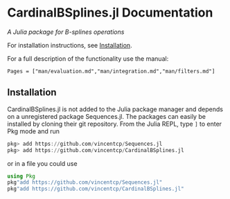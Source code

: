 
# CardinalBSplines.jl Documentation

*A Julia package for B-splines operations*

For installation instructions, see [Installation](@ref).

For a  full description of the functionality use the manual:
```@contents
Pages = ["man/evaluation.md","man/integration.md","man/filters.md"]
```

## Installation

CardinalBSplines.jl is not added to the Julia package manager and depends on a unregistered package Sequences.jl.
The packages can easily be installed by cloning their git repository. From the Julia REPL, type `]` to enter Pkg mode and run

```julia
pkg> add https://github.com/vincentcp/Sequences.jl
pkg> add https://github.com/vincentcp/CardinalBSplines.jl
```

or in a file you could use

```julia
using Pkg
pkg"add https://github.com/vincentcp/Sequences.jl"
pkg"add https://github.com/vincentcp/CardinalBSplines.jl"
```
